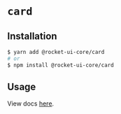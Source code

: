 # `card`

## Installation

```sh
$ yarn add @rocket-ui-core/card
# or
$ npm install @rocket-ui-core/card
```

## Usage

View docs [here](https://rocket-ui-core.com/docs/components/card).
